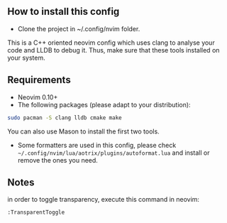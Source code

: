 ## How to install this config
- Clone the project in ~/.config/nvim folder.

This is a C++ oriented neovim config which uses clang to analyse your code and LLDB to debug it. Thus, make sure that these tools installed on your system.

## Requirements
- Neovim 0.10+
- The following packages (please adapt to your distribution):
```bash
sudo pacman -S clang lldb cmake make
```

You can also use Mason to install the first two tools.
- Some formatters are used in this config, please check `~/.config/nvim/lua/aotrix/plugins/autoformat.lua` and install or remove the ones you need.

## Notes
in order to toggle transparency, execute this command in neovim:
```
:TransparentToggle
```
